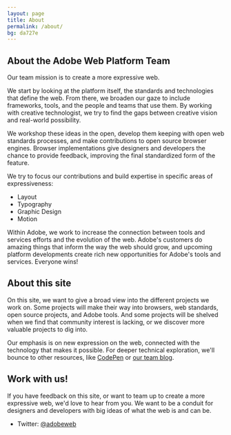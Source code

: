 ```yaml
---
layout: page
title: About
permalink: /about/
bg: da727e
---
```


## About the Adobe Web Platform Team
Our team mission is to create a more expressive web. 

We start by looking at the platform itself, the standards and technologies that define the web. From there, we broaden our gaze to include frameworks, tools, and the people and teams that use them. By working with creative technologist, we try to find the gaps between creative vision and real-world possibility. 

We workshop these ideas in the open, develop them keeping with open web standards processes, and make contributions to open source browser engines. Browser implementations give designers and developers the chance to provide feedback, improving the final standardized form of the feature. 

We try to focus our contributions and build expertise in specific areas of expressiveness:

  * Layout
  * Typography
  * Graphic Design
  * Motion

Within Adobe, we work to increase the connection between tools and services efforts and the evolution of the web. Adobe's customers do amazing things that inform the way the web should grow, and upcoming platform developments create rich new opportunities for Adobe's tools and services. Everyone wins!

## About this site
On this site, we want to give a broad view into the different projects we work on. Some projects will make their way into browsers, web standards, open source projects, and Adobe tools. And some projects will be shelved when we find that community interest is lacking, or we discover more valuable projects to dig into.

Our emphasis is on new expression on the web, connected with the technology that makes it possible. For deeper technical exploration, we'll bounce to other resources, like [CodePen](http://codepen.io/) or [our team blog](http://blogs.adobe.com/webplatform/).

## Work with us!
If you have feedback on this site, or want to team up to create a more expressive web, we'd love to hear from you. We want to be a conduit for designers and developers with big ideas of what the web is and can be.

  * Twitter: [@adobeweb](http://twitter.com/adobeweb/)

